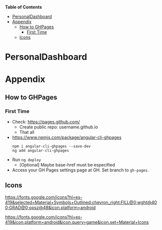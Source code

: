 **Table of Contents**

- [PersonalDashboard](#personaldashboard)
- [Appendix](#appendix)
  - [How to GHPages](#how-to-ghpages)
    - [First Time](#first-time)
  - [Icons](#icons)


# PersonalDashboard

# Appendix

## How to GHPages

### First Time
* Check: https://pages.github.com/
  * Create public repo: username.github.io
  * That all
* https://www.npmjs.com/package/angular-cli-ghpages
  ```
  npm i angular-cli-ghpages --save-dev
  ng add angular-cli-ghpages
  ```
* Run `ng deploy`
  * [Optional] Maybe base-href must be especified
* Access your GH Pages settings page at GH. Set branch to `gh-pages`.


## Icons

https://fonts.google.com/icons?hl=es-419&selected=Material+Symbols+Outlined:chevron_right:FILL@0;wght@400;GRAD@0;opsz@48&icon.platform=android

https://fonts.google.com/icons?hl=es-419&icon.platform=android&icon.query=game&icon.set=Material+Icons
